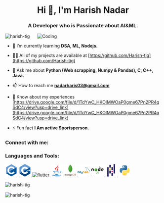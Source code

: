 <h1 align="center">Hi 👋, I'm Harish Nadar</h1>
<h3 align="center">A Developer who is Passionate about AI&ML.</h3>
<img align="right" alt="Coding" width="400" src="[https://www.google.com/search?client=ms-android-oppo-rvo3&sca_esv=de93c5c4281f23a7&sca_upv=1&sxsrf=ACQVn0_K3AkpVrQhPAPIijtls4vtjDlsVw:1714676044474&q=robot+coding+gif&uds=AMwkrPtITlNO1JLZLsUMjuLHpvZHVs5Nao6_ag8xKSKY0FbdJhGWwpHMo8i3TyvRQnpYcLSg_qUzYappPwSpGPxTBiRTNT2d1T4cHhgyS6D0SLNqzyfF09wZE9668w77bAkrwie1rVS2dameVfVqgu7ojnOUg8KAvwDHkfYHkyk2QmlzWG8IJm7t9-OA3l89yZYIEAJl0oqaUXmfEvsJN-RJC5J2uAUzdxNFbEIGmJ-EWlFjDZS-8pUvkbw1jcn2FEP1Sq4LvUBrVPsnS1vciwyejoVSpvw4SfTiFfVOcgn49l51B3J6WBZprrYtycSfwqexh55bnVZs&udm=2&prmd=ivsnbmtz&sa=X&ved=2ahUKEwiLo6SE0u-FAxVUZvUHHSxDAFwQtKgLegQIDBAB&biw=360&bih=689&dpr=3#vhid=TdlcWBfWs8i0nM&vssid=mosaic](https://www.google.com/search?q=coding+gif+animated&udm=2&cs=1&hl=en&sa=X&biw=1536&bih=703&dpr=1.25&ved=2ahUKEwis-NLa0--FAxVHia8BHVexCvoQgowBegQIBxAA&sxsrf=ACQVn09rOBQufakvBfUdpCjWbF-uApZObg:1714676494030#vhid=VnWiM7Rotib3CM&vssid=mosaic](https://www.google.com/url?sa=i&url=https%3A%2F%2Fwww.pinterest.com%2Fpin%2Fcoding-animations--126663808259169690%2F&psig=AOvVaw0uXkDRA5VX70oBtaFlLBJG&ust=1714762928938000&source=images&cd=vfe&opi=89978449&ved=0CBEQjRxqFwoTCKicxOrT74UDFQAAAAAdAAAAABAE)">

<p align="left"> <img src="https://komarev.com/ghpvc/?username=harish-tig&label=Profile%20views&color=0e75b6&style=flat" alt="harish-tig" /> </p>

- 🌱 I’m currently learning **DSA, ML, Nodejs.**

- 👨‍💻 All of my projects are available at [https://github.com/Harish-tig](https://github.com/Harish-tig)

- 💬 Ask me about **Python (Web scrapping, Numpy & Pandas), C, C++, Java.**

- 📫 How to reach me **nadarharis03@gmail.com**

- 📄 Know about my experiences [https://drive.google.com/file/d/1TdYwC_HKOIMWOaP0gme67Pn2PR4qSdC4/view?usp=drive_link](https://drive.google.com/file/d/1TdYwC_HKOIMWOaP0gme67Pn2PR4qSdC4/view?usp=drive_link)

- ⚡ Fun fact **I Am active Sportsperson.**

<h3 align="left">Connect with me:</h3>
<p align="left">
</p>

<h3 align="left">Languages and Tools:</h3>
<p align="left"> <a href="https://www.cprogramming.com/" target="_blank" rel="noreferrer"> <img src="https://raw.githubusercontent.com/devicons/devicon/master/icons/c/c-original.svg" alt="c" width="40" height="40"/> </a> <a href="https://www.w3schools.com/cpp/" target="_blank" rel="noreferrer"> <img src="https://raw.githubusercontent.com/devicons/devicon/master/icons/cplusplus/cplusplus-original.svg" alt="cplusplus" width="40" height="40"/> </a> <a href="https://flutter.dev" target="_blank" rel="noreferrer"> <img src="https://www.vectorlogo.zone/logos/flutterio/flutterio-icon.svg" alt="flutter" width="40" height="40"/> </a> <a href="https://www.java.com" target="_blank" rel="noreferrer"> <img src="https://raw.githubusercontent.com/devicons/devicon/master/icons/java/java-original.svg" alt="java" width="40" height="40"/> </a> <a href="https://www.mongodb.com/" target="_blank" rel="noreferrer"> <img src="https://raw.githubusercontent.com/devicons/devicon/master/icons/mongodb/mongodb-original-wordmark.svg" alt="mongodb" width="40" height="40"/> </a> <a href="https://www.mysql.com/" target="_blank" rel="noreferrer"> <img src="https://raw.githubusercontent.com/devicons/devicon/master/icons/mysql/mysql-original-wordmark.svg" alt="mysql" width="40" height="40"/> </a> <a href="https://nodejs.org" target="_blank" rel="noreferrer"> <img src="https://raw.githubusercontent.com/devicons/devicon/master/icons/nodejs/nodejs-original-wordmark.svg" alt="nodejs" width="40" height="40"/> </a> <a href="https://pandas.pydata.org/" target="_blank" rel="noreferrer"> <img src="https://raw.githubusercontent.com/devicons/devicon/2ae2a900d2f041da66e950e4d48052658d850630/icons/pandas/pandas-original.svg" alt="pandas" width="40" height="40"/> </a> <a href="https://www.python.org" target="_blank" rel="noreferrer"> <img src="https://raw.githubusercontent.com/devicons/devicon/master/icons/python/python-original.svg" alt="python" width="40" height="40"/> </a> </p>

<p><img align="center" src="https://github-readme-stats.vercel.app/api/top-langs?username=harish-tig&show_icons=true&locale=en&layout=compact" alt="harish-tig" /></p>

<p><img align="center" src="https://github-readme-streak-stats.herokuapp.com/?user=harish-tig&" alt="harish-tig" /></p>
